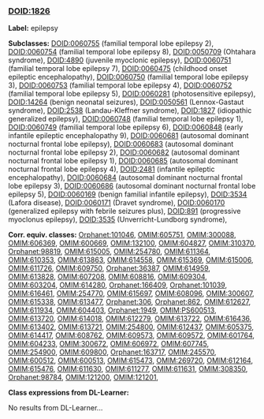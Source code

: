 
### [DOID:1826](http://purl.obolibrary.org/obo/DOID_1826)
**Label:** epilepsy

**Subclasses:** [DOID:0060755](http://purl.obolibrary.org/obo/DOID_0060755) (familial temporal lobe epilepsy 2), [DOID:0060754](http://purl.obolibrary.org/obo/DOID_0060754) (familial temporal lobe epilepsy 8), [DOID:0050709](http://purl.obolibrary.org/obo/DOID_0050709) (Ohtahara syndrome), [DOID:4890](http://purl.obolibrary.org/obo/DOID_4890) (juvenile myoclonic epilepsy), [DOID:0060751](http://purl.obolibrary.org/obo/DOID_0060751) (familial temporal lobe epilepsy 7), [DOID:0060475](http://purl.obolibrary.org/obo/DOID_0060475) (childhood onset epileptic encephalopathy), [DOID:0060750](http://purl.obolibrary.org/obo/DOID_0060750) (familial temporal lobe epilepsy 3), [DOID:0060753](http://purl.obolibrary.org/obo/DOID_0060753) (familial temporal lobe epilepsy 4), [DOID:0060752](http://purl.obolibrary.org/obo/DOID_0060752) (familial temporal lobe epilepsy 5), [DOID:0060281](http://purl.obolibrary.org/obo/DOID_0060281) (photosensitive epilepsy), [DOID:14264](http://purl.obolibrary.org/obo/DOID_14264) (benign neonatal seizures), [DOID:0050561](http://purl.obolibrary.org/obo/DOID_0050561) (Lennox-Gastaut syndrome), [DOID:2538](http://purl.obolibrary.org/obo/DOID_2538) (Landau-Kleffner syndrome), [DOID:1827](http://purl.obolibrary.org/obo/DOID_1827) (idiopathic generalized epilepsy), [DOID:0060748](http://purl.obolibrary.org/obo/DOID_0060748) (familial temporal lobe epilepsy 1), [DOID:0060749](http://purl.obolibrary.org/obo/DOID_0060749) (familial temporal lobe epilepsy 6), [DOID:0060848](http://purl.obolibrary.org/obo/DOID_0060848) (early infantile epileptic encephalopathy 9), [DOID:0060681](http://purl.obolibrary.org/obo/DOID_0060681) (autosomal dominant nocturnal frontal lobe epilepsy), [DOID:0060683](http://purl.obolibrary.org/obo/DOID_0060683) (autosomal dominant nocturnal frontal lobe epilepsy 2), [DOID:0060682](http://purl.obolibrary.org/obo/DOID_0060682) (autosomal dominant nocturnal frontal lobe epilepsy 1), [DOID:0060685](http://purl.obolibrary.org/obo/DOID_0060685) (autosomal dominant nocturnal frontal lobe epilepsy 4), [DOID:2481](http://purl.obolibrary.org/obo/DOID_2481) (infantile epileptic encephalopathy), [DOID:0060684](http://purl.obolibrary.org/obo/DOID_0060684) (autosomal dominant nocturnal frontal lobe epilepsy 3), [DOID:0060686](http://purl.obolibrary.org/obo/DOID_0060686) (autosomal dominant nocturnal frontal lobe epilepsy 5), [DOID:0060169](http://purl.obolibrary.org/obo/DOID_0060169) (benign familial infantile epilepsy), [DOID:3534](http://purl.obolibrary.org/obo/DOID_3534) (Lafora disease), [DOID:0060171](http://purl.obolibrary.org/obo/DOID_0060171) (Dravet syndrome), [DOID:0060170](http://purl.obolibrary.org/obo/DOID_0060170) (generalized epilepsy with febrile seizures plus), [DOID:891](http://purl.obolibrary.org/obo/DOID_891) (progressive myoclonus epilepsy), [DOID:3535](http://purl.obolibrary.org/obo/DOID_3535) (Unverricht-Lundborg syndrome), 

**Corr. equiv. classes:** [Orphanet:101046](http://www.orpha.net/ORDO/Orphanet_101046), [OMIM:605751](http://purl.obolibrary.org/obo/OMIM_605751), [OMIM:300088](http://purl.obolibrary.org/obo/OMIM_300088), [OMIM:606369](http://purl.obolibrary.org/obo/OMIM_606369), [OMIM:600669](http://purl.obolibrary.org/obo/OMIM_600669), [OMIM:132100](http://purl.obolibrary.org/obo/OMIM_132100), [OMIM:604827](http://purl.obolibrary.org/obo/OMIM_604827), [OMIM:310370](http://purl.obolibrary.org/obo/OMIM_310370), [Orphanet:98819](http://www.orpha.net/ORDO/Orphanet_98819), [OMIM:615005](http://purl.obolibrary.org/obo/OMIM_615005), [OMIM:254780](http://purl.obolibrary.org/obo/OMIM_254780), [OMIM:611364](http://purl.obolibrary.org/obo/OMIM_611364), [OMIM:610353](http://purl.obolibrary.org/obo/OMIM_610353), [OMIM:613863](http://purl.obolibrary.org/obo/OMIM_613863), [OMIM:614558](http://purl.obolibrary.org/obo/OMIM_614558), [OMIM:615369](http://purl.obolibrary.org/obo/OMIM_615369), [OMIM:615006](http://purl.obolibrary.org/obo/OMIM_615006), [OMIM:611726](http://purl.obolibrary.org/obo/OMIM_611726), [OMIM:609750](http://purl.obolibrary.org/obo/OMIM_609750), [Orphanet:36387](http://www.orpha.net/ORDO/Orphanet_36387), [OMIM:614959](http://purl.obolibrary.org/obo/OMIM_614959), [OMIM:613828](http://purl.obolibrary.org/obo/OMIM_613828), [OMIM:607208](http://purl.obolibrary.org/obo/OMIM_607208), [OMIM:608816](http://purl.obolibrary.org/obo/OMIM_608816), [OMIM:609304](http://purl.obolibrary.org/obo/OMIM_609304), [OMIM:603204](http://purl.obolibrary.org/obo/OMIM_603204), [OMIM:614280](http://purl.obolibrary.org/obo/OMIM_614280), [Orphanet:166409](http://www.orpha.net/ORDO/Orphanet_166409), [Orphanet:101039](http://www.orpha.net/ORDO/Orphanet_101039), [OMIM:616461](http://purl.obolibrary.org/obo/OMIM_616461), [OMIM:254770](http://purl.obolibrary.org/obo/OMIM_254770), [OMIM:615697](http://purl.obolibrary.org/obo/OMIM_615697), [OMIM:608096](http://purl.obolibrary.org/obo/OMIM_608096), [OMIM:300607](http://purl.obolibrary.org/obo/OMIM_300607), [OMIM:615338](http://purl.obolibrary.org/obo/OMIM_615338), [OMIM:613477](http://purl.obolibrary.org/obo/OMIM_613477), [Orphanet:306](http://www.orpha.net/ORDO/Orphanet_306), [Orphanet:862](http://www.orpha.net/ORDO/Orphanet_862), [OMIM:612627](http://purl.obolibrary.org/obo/OMIM_612627), [OMIM:611934](http://purl.obolibrary.org/obo/OMIM_611934), [OMIM:604403](http://purl.obolibrary.org/obo/OMIM_604403), [Orphanet:1949](http://www.orpha.net/ORDO/Orphanet_1949), [OMIM:PS600513](http://purl.obolibrary.org/obo/OMIM_PS600513), [OMIM:613720](http://purl.obolibrary.org/obo/OMIM_613720), [OMIM:614018](http://purl.obolibrary.org/obo/OMIM_614018), [OMIM:612279](http://purl.obolibrary.org/obo/OMIM_612279), [OMIM:613722](http://purl.obolibrary.org/obo/OMIM_613722), [OMIM:616436](http://purl.obolibrary.org/obo/OMIM_616436), [OMIM:613402](http://purl.obolibrary.org/obo/OMIM_613402), [OMIM:613721](http://purl.obolibrary.org/obo/OMIM_613721), [OMIM:254800](http://purl.obolibrary.org/obo/OMIM_254800), [OMIM:612437](http://purl.obolibrary.org/obo/OMIM_612437), [OMIM:605375](http://purl.obolibrary.org/obo/OMIM_605375), [OMIM:614417](http://purl.obolibrary.org/obo/OMIM_614417), [OMIM:608762](http://purl.obolibrary.org/obo/OMIM_608762), [OMIM:609573](http://purl.obolibrary.org/obo/OMIM_609573), [OMIM:609572](http://purl.obolibrary.org/obo/OMIM_609572), [OMIM:601764](http://purl.obolibrary.org/obo/OMIM_601764), [OMIM:604233](http://purl.obolibrary.org/obo/OMIM_604233), [OMIM:300672](http://purl.obolibrary.org/obo/OMIM_300672), [OMIM:606972](http://purl.obolibrary.org/obo/OMIM_606972), [OMIM:607745](http://purl.obolibrary.org/obo/OMIM_607745), [OMIM:254900](http://purl.obolibrary.org/obo/OMIM_254900), [OMIM:609800](http://purl.obolibrary.org/obo/OMIM_609800), [Orphanet:163717](http://www.orpha.net/ORDO/Orphanet_163717), [OMIM:245570](http://purl.obolibrary.org/obo/OMIM_245570), [OMIM:600512](http://purl.obolibrary.org/obo/OMIM_600512), [OMIM:600513](http://purl.obolibrary.org/obo/OMIM_600513), [OMIM:615473](http://purl.obolibrary.org/obo/OMIM_615473), [OMIM:269720](http://purl.obolibrary.org/obo/OMIM_269720), [OMIM:612164](http://purl.obolibrary.org/obo/OMIM_612164), [OMIM:615476](http://purl.obolibrary.org/obo/OMIM_615476), [OMIM:611630](http://purl.obolibrary.org/obo/OMIM_611630), [OMIM:611277](http://purl.obolibrary.org/obo/OMIM_611277), [OMIM:611631](http://purl.obolibrary.org/obo/OMIM_611631), [OMIM:308350](http://purl.obolibrary.org/obo/OMIM_308350), [Orphanet:98784](http://www.orpha.net/ORDO/Orphanet_98784), [OMIM:121200](http://purl.obolibrary.org/obo/OMIM_121200), [OMIM:121201](http://purl.obolibrary.org/obo/OMIM_121201), 

**Class expressions from DL-Learner:**

No results from DL-Learner...



